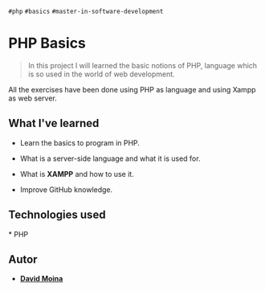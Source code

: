 `#php`  `#basics`  `#master-in-software-development`

  

# PHP Basics <!-- omit in toc -->

> In this project I will learned the basic notions of  PHP, language which is so used in the world of web development.

All the exercises have been done using PHP as language and using Xampp as web server.
  
## What I've learned

  

- Learn the basics to program in PHP.

- What is a server-side language and what it is used for.

-  What is **XAMPP** and how to use it.

- Improve GitHub knowledge.

  

## Technologies used

  

\* PHP

## Autor
* **[David Moina](https://github.com/davidmoina)**